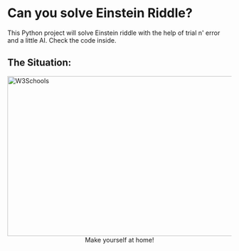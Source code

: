 # Can you solve Einstein Riddle?
This Python project will solve Einstein riddle with the help of trial n' error and a little AI. Check the code inside.

## The Situation:
<a href="https://www.youtube.com/watch?v=1rDVz_Fb6HQ">
<img border="0" alt="W3Schools" src="https://i.imgur.com/zEZTUJk.gif" width="640" height="360">
</a>
<center>Make yourself at home!</center>